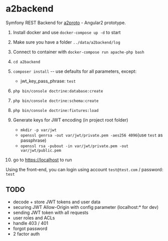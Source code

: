 a2backend
=========

Symfony REST Backend for [a2proto](https://github.com/mickaelmarchal/a2proto) - Angular2 prototype.

1. Install docker and use `docker-compose up -d` to start
2. Make sure you have a folder `../data/a2backend/log`
3. Connect to container with `docker-compose run apache-php bash`
4. `cd a2backend`
5. `composer install` -- use defaults for all parameters, except:
   - jwt_key_pass_phrase: `test`
6. `php bin/console doctrine:database:create`
7. `php bin/console doctrine:schema:create`
8. `php bin/console doctrine:fixtures:load`

9. Generate keys for JWT encoding (in project root folder)
   - `mkdir -p var/jwt`
   - `openssl genrsa -out var/jwt/private.pem -aes256 4096`(use `test` as passphrase)
   - `openssl rsa -pubout -in var/jwt/private.pem -out var/jwt/public.pem`


10. go to [https://localhost](https://localhost) to run


Using the front-end, you can login using account `test@test.com` / password: `test`


## TODO ##
- decode + store JWT tokens and user data
- securing JWT Allow-Origin with config parameter (localhost:* for dev)
- sending JWT token with all requests
- user roles and ACLs
- handle 403 / 401
- forgot password
- 2 factor auth
